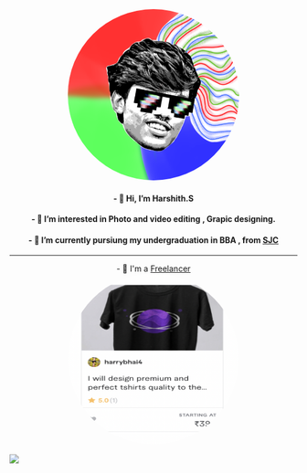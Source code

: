 <p align="center">
  <a href=""><img height="300" width="300" style="border-radius:100%" src="/mylogo.png" ></a>

<p align="center"> 
<h4 align="center">- 👋 Hi, I’m Harshith.S</h4>
<h4 align="center">- 👀 I’m interested in Photo and video editing , Grapic designing.</h4>
<h4 align="center">- 🌱 I’m currently pursiung my undergraduation in BBA , from <a href="https://www.sjc.ac.in/">SJC</a> </h4>
</p>

</p>

---

<P align="center">
  - 💼 I'm a <a href="https://www.fiverr.com/harrybhai4">Freelancer</a><br>
  <a href="https://www.fiverr.com/harrybhai4"><img height="300" width="300" style="border-radius:100%" src="/Screenshot 2022-02-19 at 9.48.46 AM.png" ></a>

  </p> <a><img src=to get my services , check my profile [CLICK HERE](https://www.fiverr.com/harrybhai4) 
- 🎨 I also create NFT's , Here's my profile [CLICK HERE](https://opensea.io/HarryCharan)
- 🤑 Buy my NFT collection - [Girls on Canvas](https://opensea.io/collection/goc-by-harry)
<!---
HarryC44/HarryC44 is a ✨ special ✨ repository because its `README.md` (this file) appears on your GitHub profile.
You can click the Preview link to take a look at your changes.
--->
